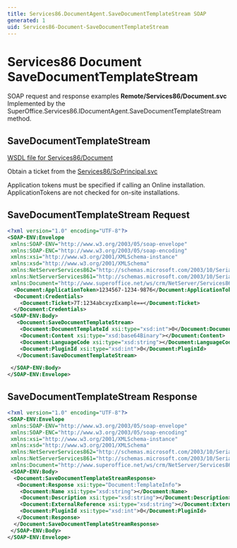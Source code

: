 ```yaml
---
title: Services86.DocumentAgent.SaveDocumentTemplateStream SOAP
generated: 1
uid: Services86-Document-SaveDocumentTemplateStream
---
```


# Services86 Document SaveDocumentTemplateStream

SOAP request and response examples **Remote/Services86/Document.svc**
Implemented by the <see cref="M:SuperOffice.Services86.IDocumentAgent.SaveDocumentTemplateStream">SuperOffice.Services86.IDocumentAgent.SaveDocumentTemplateStream</see> method.

## SaveDocumentTemplateStream

[WSDL file for Services86/Document](../Services86-Document.md)

Obtain a ticket from the [Services86/SoPrincipal.svc](../SoPrincipal/index.md)

Application tokens must be specified if calling an Online installation. ApplicationTokens are not checked for on-site installations.

## SaveDocumentTemplateStream Request

```xml
<?xml version="1.0" encoding="UTF-8"?>
<SOAP-ENV:Envelope
 xmlns:SOAP-ENV="http://www.w3.org/2003/05/soap-envelope"
 xmlns:SOAP-ENC="http://www.w3.org/2003/05/soap-encoding"
 xmlns:xsi="http://www.w3.org/2001/XMLSchema-instance"
 xmlns:xsd="http://www.w3.org/2001/XMLSchema"
 xmlns:NetServerServices862="http://schemas.microsoft.com/2003/10/Serialization/Arrays"
 xmlns:NetServerServices861="http://schemas.microsoft.com/2003/10/Serialization/"
 xmlns:Document="http://www.superoffice.net/ws/crm/NetServer/Services86">
  <Document:ApplicationToken>1234567-1234-9876</Document:ApplicationToken>
  <Document:Credentials>
    <Document:Ticket>7T:1234abcxyzExample==</Document:Ticket>
  </Document:Credentials>
 <SOAP-ENV:Body>
   <Document:SaveDocumentTemplateStream>
    <Document:DocumentTemplateId xsi:type="xsd:int">0</Document:DocumentTemplateId>
    <Document:Content xsi:type="xsd:base64Binary"></Document:Content>
    <Document:LanguageCode xsi:type="xsd:string"></Document:LanguageCode>
    <Document:PluginId xsi:type="xsd:int">0</Document:PluginId>
   </Document:SaveDocumentTemplateStream>

 </SOAP-ENV:Body>
</SOAP-ENV:Envelope>

```

## SaveDocumentTemplateStream Response

```xml
<?xml version="1.0" encoding="UTF-8"?>
<SOAP-ENV:Envelope
 xmlns:SOAP-ENV="http://www.w3.org/2003/05/soap-envelope"
 xmlns:SOAP-ENC="http://www.w3.org/2003/05/soap-encoding"
 xmlns:xsi="http://www.w3.org/2001/XMLSchema-instance"
 xmlns:xsd="http://www.w3.org/2001/XMLSchema"
 xmlns:NetServerServices862="http://schemas.microsoft.com/2003/10/Serialization/Arrays"
 xmlns:NetServerServices861="http://schemas.microsoft.com/2003/10/Serialization/"
 xmlns:Document="http://www.superoffice.net/ws/crm/NetServer/Services86">
 <SOAP-ENV:Body>
  <Document:SaveDocumentTemplateStreamResponse>
   <Document:Response xsi:type="Document:TemplateInfo">
    <Document:Name xsi:type="xsd:string"></Document:Name>
    <Document:Description xsi:type="xsd:string"></Document:Description>
    <Document:ExternalReference xsi:type="xsd:string"></Document:ExternalReference>
    <Document:PluginId xsi:type="xsd:int">0</Document:PluginId>
   </Document:Response>
  </Document:SaveDocumentTemplateStreamResponse>
 </SOAP-ENV:Body>
</SOAP-ENV:Envelope>

```
